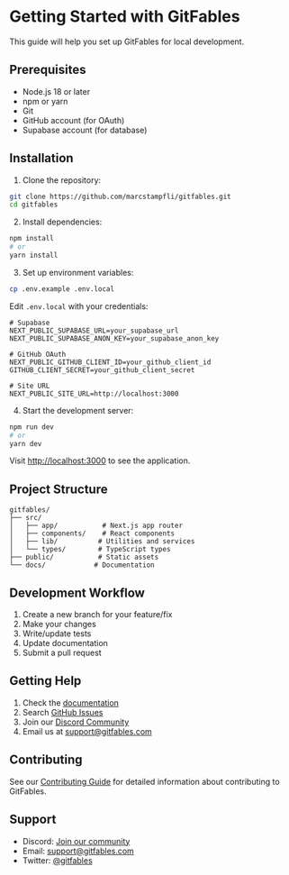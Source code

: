 # Getting Started with GitFables

This guide will help you set up GitFables for local development.

## Prerequisites

- Node.js 18 or later
- npm or yarn
- Git
- GitHub account (for OAuth)
- Supabase account (for database)

## Installation

1. Clone the repository:

```bash
git clone https://github.com/marcstampfli/gitfables.git
cd gitfables
```

2. Install dependencies:

```bash
npm install
# or
yarn install
```

3. Set up environment variables:

```bash
cp .env.example .env.local
```

Edit `.env.local` with your credentials:

```env
# Supabase
NEXT_PUBLIC_SUPABASE_URL=your_supabase_url
NEXT_PUBLIC_SUPABASE_ANON_KEY=your_supabase_anon_key

# GitHub OAuth
NEXT_PUBLIC_GITHUB_CLIENT_ID=your_github_client_id
GITHUB_CLIENT_SECRET=your_github_client_secret

# Site URL
NEXT_PUBLIC_SITE_URL=http://localhost:3000
```

4. Start the development server:

```bash
npm run dev
# or
yarn dev
```

Visit [http://localhost:3000](http://localhost:3000) to see the application.

## Project Structure

```
gitfables/
├── src/
│   ├── app/           # Next.js app router
│   ├── components/    # React components
│   ├── lib/          # Utilities and services
│   └── types/        # TypeScript types
├── public/           # Static assets
└── docs/            # Documentation
```

## Development Workflow

1. Create a new branch for your feature/fix
2. Make your changes
3. Write/update tests
4. Update documentation
5. Submit a pull request

## Getting Help

1. Check the [documentation](../README.md)
2. Search [GitHub Issues](https://github.com/marcstampfli/gitfables/issues)
3. Join our [Discord Community](https://discord.gg/gitfables)
4. Email us at support@gitfables.com

## Contributing

See our [Contributing Guide](./contributing.md) for detailed information about contributing to GitFables.

## Support

- Discord: [Join our community](https://discord.gg/gitfables)
- Email: support@gitfables.com
- Twitter: [@gitfables](https://twitter.com/gitfables)
